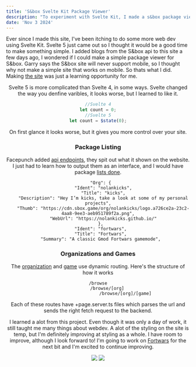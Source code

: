 ```yaml
---
title: 'S&box Svelte Kit Package Viewer'
description: "To experiment with Svelte Kit, I made a s&box package viewer"
date: 'Nov 3 2024'
---
```


Ever since I made this site, I've been itching to do some more web dev using Svelte Kit. Svelte 5 just came out so I thought it would be a good time to make something simple. I added blogs from the S&box api to this site a few days ago, I wondered if I could make a simple package viewer for S&box. Garry says the S&box site will never support mobile, so I thought why not make a simple site that works on mobile. So thats what I did. Making [the site](https://nolankicks.github.io/sbox-web) was just a learning opportunity for me.

<Header title="Svelte 5" />

Svelte 5 is more complicated than Svelte 4, in some ways. Svelte changed the way you denfine varibles, it looks worse, but I learned to like it.

```ts
//Svelte 4
let count = 0;
//Svelte 5
let count = $state(0);
```
On first glance it looks worse, but it gives you more control over your site.

<Header title="How it works" />

### Package Listing 

Facepunch added [api endpoints](https://services.facepunch.com/sbox/package/get/nolankicks.fortwars), they spit out what it shown on the website. I just had to learn how to output them as an interface, and I would have package [lists done](https://nolankicks.github.io/sbox-web/browse).

```
  "Org": {
    "Ident": "nolankicks",
    "Title": "kicks",
    "Description": "Hey I’m kicks, take a look at some of my personal projects",
    "Thumb": "https://cdn.sbox.game/org/nolankicks/logo.a726ce2a-23c2-4aa8-9ee3-aeb951789f2a.png",
    "WebUrl": "https://nolankicks.github.io/"
  },
  "Ident": "fortwars",
  "Title": "Fortwars",
  "Summary": "A classic Gmod Fortwars gamemode",
  ```

### Organizations and Games

The [organization](https://nolankicks.github.io/sbox-web/browse/vidya) and [game](https://nolankicks.github.io/sbox-web/browse/vidya/heli-chan) use dynamic routing. Here's the structure of how it works

```
/browse
       /browse/[org]
                     /browse/[org]/[game]
```

Each of these routes have +page.server.ts files which parses the url and sends the right fetch request to the backend.

<Header title="Takeaways" />

I learned a alot from this project. Even though it was only a day of work, it still taught me many things about webdev. A alot of the styling on the site is temp, but I'm definitely improving at styling as a whole. I have room to improve, although I look forward to! I'm going to work on [Fortwars](/projects/fortwars) for the next bit and I'm excited to continue improving.

<Img src="../sboxpackageviewer/gamepage.png" />

<Img src="../sboxpackageviewer/orgpage.png" />

<Spotify src="track/4BSR9I4ExlCJdXJo2GpBD5" />